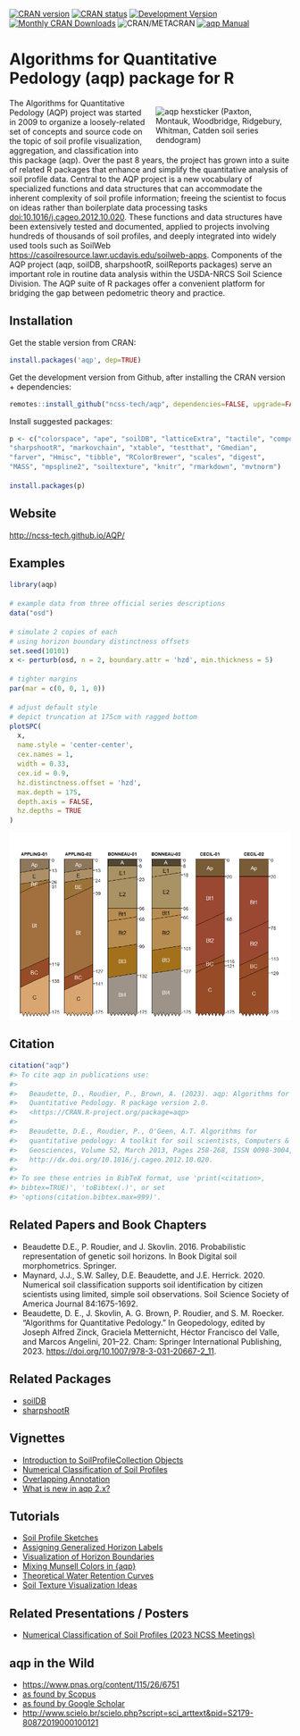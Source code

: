 
<!-- README.md is generated from README.Rmd. Please edit that file -->

[![CRAN
version](https://www.r-pkg.org/badges/version/aqp)](https://CRAN.R-project.org/package=aqp)
[![CRAN
status](https://badges.cranchecks.info/worst/aqp.svg)](https://cran.r-project.org/web/checks/check_results_aqp.html)
[![Development
Version](https://ncss-tech.r-universe.dev/badges/aqp)](https://ncss-tech.r-universe.dev/)
[![Monthly CRAN
Downloads](https://cranlogs.r-pkg.org/badges/aqp)](https://cran.r-project.org/package=aqp)
![CRAN/METACRAN](https://img.shields.io/cran/l/aqp) [![aqp
Manual](https://img.shields.io/badge/docs-HTML-informational)](https://ncss-tech.github.io/aqp/)

# Algorithms for Quantitative Pedology (aqp) package for R

<!-- aqp hexsticker! -->

<a href="https://raw.githubusercontent.com/ncss-tech/aqp/master/misc/hexstickers/aqp_sticker_v2.png">
<img src = "https://raw.githubusercontent.com/ncss-tech/aqp/master/misc/hexstickers/aqp_sticker_v2.png" alt = "aqp hexsticker (Paxton, Montauk, Woodbridge, Ridgebury, Whitman, Catden soil series dendogram)" title = "aqp hexsticker (Paxton, Montauk, Woodbridge, Ridgebury, Whitman, Catden soil series dendogram)" width = "45%" height = "45%" hspace="15" vspace="15" align="right"/></a>

The Algorithms for Quantitative Pedology (AQP) project was started in
2009 to organize a loosely-related set of concepts and source code on
the topic of soil profile visualization, aggregation, and classification
into this package (aqp). Over the past 8 years, the project has grown
into a suite of related R packages that enhance and simplify the
quantitative analysis of soil profile data. Central to the AQP project
is a new vocabulary of specialized functions and data structures that
can accommodate the inherent complexity of soil profile information;
freeing the scientist to focus on ideas rather than boilerplate data
processing tasks <doi:10.1016/j.cageo.2012.10.020>. These functions and
data structures have been extensively tested and documented, applied to
projects involving hundreds of thousands of soil profiles, and deeply
integrated into widely used tools such as SoilWeb
<https://casoilresource.lawr.ucdavis.edu/soilweb-apps>. Components of
the AQP project (aqp, soilDB, sharpshootR, soilReports packages) serve
an important role in routine data analysis within the USDA-NRCS Soil
Science Division. The AQP suite of R packages offer a convenient
platform for bridging the gap between pedometric theory and practice.

## Installation

Get the stable version from CRAN:

``` r
install.packages('aqp', dep=TRUE)
```

Get the development version from Github, after installing the CRAN
version + dependencies:

``` r
remotes::install_github("ncss-tech/aqp", dependencies=FALSE, upgrade=FALSE, build=FALSE)
```

Install suggested packages:

``` r
p <- c("colorspace", "ape", "soilDB", "latticeExtra", "tactile", "compositions", 
"sharpshootR", "markovchain", "xtable", "testthat", "Gmedian", 
"farver", "Hmisc", "tibble", "RColorBrewer", "scales", "digest", 
"MASS", "mpspline2", "soiltexture", "knitr", "rmarkdown", "mvtnorm")

install.packages(p)
```

## Website

<http://ncss-tech.github.io/AQP/>

## Examples

``` r
library(aqp)

# example data from three official series descriptions
data("osd")

# simulate 2 copies of each
# using horizon boundary distinctness offsets
set.seed(10101)
x <- perturb(osd, n = 2, boundary.attr = 'hzd', min.thickness = 5)

# tighter margins
par(mar = c(0, 0, 1, 0))

# adjust default style
# depict truncation at 175cm with ragged bottom
plotSPC(
  x, 
  name.style = 'center-center', 
  cex.names = 1,
  width = 0.33,
  cex.id = 0.9,
  hz.distinctness.offset = 'hzd', 
  max.depth = 175, 
  depth.axis = FALSE, 
  hz.depths = TRUE
)
```

<img src="man/figures/README-unnamed-chunk-3-1.png" alt="testing 1 2" style="display: block; margin: auto;" />

## Citation

``` r
citation("aqp")
#> To cite aqp in publications use:
#> 
#>   Beaudette, D., Roudier, P., Brown, A. (2023). aqp: Algorithms for
#>   Quantitative Pedology. R package version 2.0.
#>   <https://CRAN.R-project.org/package=aqp>
#> 
#>   Beaudette, D.E., Roudier, P., O'Geen, A.T. Algorithms for
#>   quantitative pedology: A toolkit for soil scientists, Computers &
#>   Geosciences, Volume 52, March 2013, Pages 258-268, ISSN 0098-3004,
#>   http://dx.doi.org/10.1016/j.cageo.2012.10.020.
#> 
#> To see these entries in BibTeX format, use 'print(<citation>,
#> bibtex=TRUE)', 'toBibtex(.)', or set
#> 'options(citation.bibtex.max=999)'.
```

## Related Papers and Book Chapters

- Beaudette D.E., P. Roudier, and J. Skovlin. 2016. Probabilistic
  representation of genetic soil horizons. In Book Digital soil
  morphometrics. Springer.
- Maynard, J.J., S.W. Salley, D.E. Beaudette, and J.E. Herrick. 2020.
  Numerical soil classification supports soil identification by citizen
  scientists using limited, simple soil observations. Soil Science
  Society of America Journal 84:1675-1692.
- Beaudette, D. E., J. Skovlin, A. G. Brown, P. Roudier, and S. M.
  Roecker. “Algorithms for Quantitative Pedology.” In Geopedology,
  edited by Joseph Alfred Zinck, Graciela Metternicht, Héctor Francisco
  del Valle, and Marcos Angelini, 201–22. Cham: Springer International
  Publishing, 2023. <https://doi.org/10.1007/978-3-031-20667-2_11>.

## Related Packages

- [soilDB](https://github.com/ncss-tech/soilDB)
- [sharpshootR](https://github.com/ncss-tech/sharpshootR)

## Vignettes

- [Introduction to SoilProfileCollection
  Objects](https://ncss-tech.github.io/aqp/articles/Introduction-to-SoilProfileCollection-Objects.html)
- [Numerical Classification of Soil
  Profiles](https://ncss-tech.github.io/aqp/articles/NCSP.html)
- [Overlapping
  Annotation](https://ncss-tech.github.io/aqp/articles/label-placement.html)
- [What is new in aqp
  2.x?](https://ncss-tech.github.io/aqp/articles/new-in-aqp-2.html)

## Tutorials

- [Soil Profile
  Sketches](https://ncss-tech.github.io/AQP/aqp/sketches.html)
- [Assigning Generalized Horizon
  Labels](https://ncss-tech.github.io/AQP/aqp/gen-hz-assignment.html)
- [Visualization of Horizon
  Boundaries](https://ncss-tech.github.io/AQP/aqp/hz-boundaries.html)
- [Mixing Munsell Colors in
  {aqp}](https://ncss-tech.github.io/AQP/aqp/mix-colors.html)
- [Theoretical Water Retention
  Curves](https://ncss-tech.github.io/AQP/aqp/water-retention-curves.html)
- [Soil Texture Visualization
  Ideas](https://ncss-tech.github.io/AQP/aqp/soiltexture-vizualization-ideas.html)

## Related Presentations / Posters

- [Numerical Classification of Soil Profiles (2023 NCSS
  Meetings)](https://ncss-tech.github.io/AQP/presentations/2023-NCSS-NCSP-poster.pdf)

## aqp in the Wild

- <https://www.pnas.org/content/115/26/6751>
- [as found by
  Scopus](https://www.scopus.com/results/citedbyresults.uri?sort=plf-f&cite=2-s2.0-84871520076&src=s&imp=t&sid=77a47f45322dcfd492772ab2198cbd60&sot=cite&sdt=a&sl=0&origin=inward&editSaveSearch=&txGid=2178c12c5b47dbcdd8b2f12cd9a81478)
- [as found by Google
  Scholar](https://scholar.google.com/scholar?cites=14155970656017510549&as_sdt=5,29&sciodt=0,29&hl=en)
- <http://www.scielo.br/scielo.php?script=sci_arttext&pid=S2179-80872019000100121>
